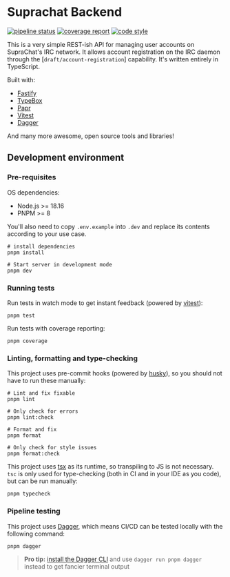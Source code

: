 # Suprachat Backend

[![pipeline status](https://gitlab.com/suprachat/backend/badges/main/pipeline.svg)](https://gitlab.com/suprachat/backend/-/commits/main)
[![coverage report](https://gitlab.com/suprachat/backend/badges/main/coverage.svg)](https://gitlab.com/suprachat/backend/-/commits/main)
[![code style](https://img.shields.io/badge/code%20style-prettier-F7B93E?logo=Prettier)](https://prettier.io)

This is a very simple REST-ish API for managing user accounts on SupraChat's IRC network. It allows account registration
on the IRC daemon through the [`draft/account-registration`] capability. It's written entirely in TypeScript.

Built with:

- [Fastify](https://www.fastify.io/)
- [TypeBox](https://github.com/sinclairzx81/typebox)
- [Papr](https://plexinc.github.io/papr/#/)
- [Vitest](https://vitest.dev/)
- [Dagger](https://dagger.io/)

And many more awesome, open source tools and libraries!

## Development environment

### Pre-requisites

OS dependencies:

- Node.js >= 18.16
- PNPM >= 8

You'll also need to copy `.env.example` into `.dev` and replace its contents according to your use case.

```
# install dependencies
pnpm install

# Start server in development mode
pnpm dev
```

### Running tests

Run tests in watch mode to get instant feedback (powered by [vitest](https://vitest.dev/)):

```
pnpm test
```

Run tests with coverage reporting:

```
pnpm coverage
```

### Linting, formatting and type-checking

This project uses pre-commit hooks (powered by [husky](https://typicode.github.io/husky/)),
so you should not have to run these manually:

```
# Lint and fix fixable
pnpm lint

# Only check for errors
pnpm lint:check

# Format and fix
pnpm format

# Only check for style issues
pnpm format:check
```

This project uses [tsx](https://github.com/esbuild-kit/tsx) as its runtime, so transpiling
to JS is not necessary. `tsc` is only used for type-checking (both in CI and in your IDE as
you code), but can be run manually:

```
pnpm typecheck
```

### Pipeline testing

This project uses [Dagger](https://dagger.io/), which means CI/CD can be tested locally
with the following command:

```
pnpm dagger
```

> **Pro tip:** [install the Dagger CLI](https://docs.dagger.io/cli/465058/install) and use `dagger run pnpm dagger` instead to get fancier terminal output
